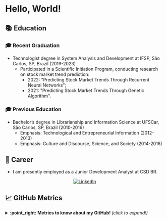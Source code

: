 # Hello, World!

## :books: Education

### :mortar_board: Recent Graduation
- Technologist degree in System Analysis and Development at IFSP, São Carlos, SP, Brazil (2019-2023)
  - Participated in a Scientific Initiation Program, conducting research on stock market trend prediction:
    - 2022: "Predicting Stock Market Trends Through Recurrent Neural Networks";
    - 2021: "Predicting Stock Market Trends Through Genetic Algorithm".

### :mortar_board: Previous Education
- Bachelor’s degree in Librarianship and Information Science at UFSCar, São Carlos, SP, Brazil (2010-2016)
  - Emphasis: Technological and Entrepreneurial Information (2012-2013)
  - Emphasis: Culture and Discourse, Science, and Society (2014-2016)

## :briefcase: Career

- I am presently employed as a Junior Development Analyst at CSD BR.

<div align="center">
  <a href="https://www.linkedin.com/in/charlesfernandesdesouza">
    <img src="https://img.shields.io/badge/LinkedIn-0077B5?style=for-the-badge&logo=linkedin&logoColor=white" alt="LinkedIn">
  </a>
</div>

## :chart_with_upwards_trend: GitHub Metrics

<details>
  <summary> <b> :point_right: Metrics to know about my GitHub! </b> <i>(click to expand!)</i> </summary>
  
  <br>
  
  [![Github Stats By Charles](https://github-readme-stats.vercel.app/api?username=souzafcharles&show_icons=true&title_color=0076e3&icon_color=0076e3&text_color=9f9f9f&bg_color=151515)](https://github.com/souzafcharles/github-readme-stats)
  ---
  <a href="https://github.com/souzafcharles"><img src="https://github-readme-stats.vercel.app/api/top-langs/?username=souzafcharles&layout=compact&theme=dark"/></a> 

</details>


